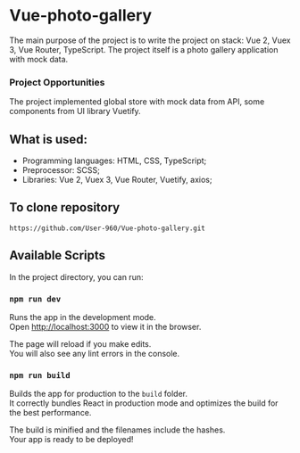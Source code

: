 # Vue-photo-gallery

The main purpose of the project is to write the project on stack: Vue 2, Vuex 3, Vue Router, TypeScript. The project itself is a photo gallery application with mock data.

### Project Opportunities

The project implemented global store with mock data from API, some components from UI library Vuetify.

## What is used:

- Programming languages: HTML, CSS, TypeScript;
- Preprocessor: SCSS;
- Libraries: Vue 2, Vuex 3, Vue Router, Vuetify, axios;

## To clone repository

```shell
https://github.com/User-960/Vue-photo-gallery.git
```

## Available Scripts

In the project directory, you can run:

### `npm run dev`

Runs the app in the development mode.\
Open [http://localhost:3000](http://localhost:3000) to view it in the browser.

The page will reload if you make edits.\
You will also see any lint errors in the console.

### `npm run build`

Builds the app for production to the `build` folder.\
It correctly bundles React in production mode and optimizes the build for the best performance.

The build is minified and the filenames include the hashes.\
Your app is ready to be deployed!
